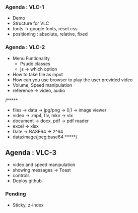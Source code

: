 ### Agenda : VLC-1
* Demo
* Structure for VLC
* fonts -> google fonts, reset css
* positioning : absolute, relative, fixed

### Agenda : VLC-2
* Menu Funtionality
    * Psudo classes 
    * js -> which option 
* How to take file as input
* How can you use browser to play the user provided video
* Volume, Speed manipulation
* reference -> video, audio 


/*****
 * files -> data -> jpg/png -> 0,1 -> image viewer
 * video -> .mp4, flv, mkv -> vlx
 * document -> docx, pdf -> pdf reader
 * excel -> xlsx
 * Date -> BASE64 -> 2^64
 * data:image/jpeg:base64
 *****/


## Agenda : VLC-3
 * video and speed manipulation
 * showing messages -> Toast
 * controls
 * Deploy github

 
### Pending 
* Sticky, z-index